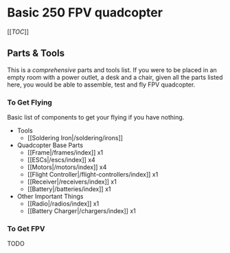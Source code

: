 # Basic 250 FPV quadcopter

[[_TOC_]]

## Parts & Tools

This is a *comprehensive* parts and tools list. If you were to be placed in an empty room with a power outlet, a desk and a chair, given all the parts listed here, you would be able to assemble, test and fly FPV quadcopter.

### To Get Flying

Basic list of components to get your flying if you have nothing.

* Tools
  * [[Soldering Iron|/soldering/irons]]
* Quadcopter Base Parts
  * [[Frame|/frames/index]] x1
  * [[ESCs|/escs/index]] x4
  * [[Motors|/motors/index]] x4
  * [[Flight Controller|/flight-controllers/index]] x1
  * [[Receiver|/receivers/index]] x1
  * [[Battery|/batteries/index]] x1
* Other Important Things
  * [[Radio|/radios/index]] x1
  * [[Battery Charger|/chargers/index]] x1

### To Get FPV

TODO
